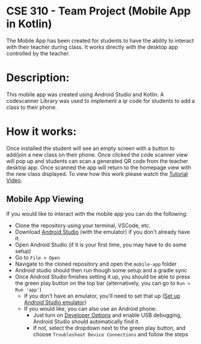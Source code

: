 # CSE 310 - Team Project (Mobile App in Kotlin)
The Mobile App has been created for students to have the ability to interact with their teacher during class. It works directly with the desktop app controlled by the teacher.

# Description:
This mobile app was created using Android Studio and Kotlin. A codescanner Library was used to implement a qr code for students to add a class to their phone.

# How it works:
Once installed the student will see an empty screen with a button to add/join a new class on their phone. Once clicked the code scanner view will pop up and students can scan a generated QR code from the teacher desktop app. Once scanned the app will return to the homepage view with the new class displayed. To view how this work please watch the
[Tutorial Video](../README.md).

## Mobile App Viewing
If you would like to interact with the mobile app you can do the following:
 - Clone the repository using your terminal, VSCode, etc.
 - Download [Android Studio](https://developer.android.com/studio/) (with the emulator) if you don't already have it.
 - Open Android Studio (if it is your first time, you may have to do some setup)
 - Go to `File > Open`
 - Navigate to the cloned repository and open the `mobile-app` folder
 - Android studio should then run though some setup and a gradle sync
 - Once Android Studio finishes setting it up, you should be able to press the green play button on the top bar (alternatively, you can go to `Run > Run 'app'`)
    - If you don't have an emulator, you'll need to set that up ([Set up Android Studio emulator](https://developer.android.com/studio/run/managing-avds#createavd))
    - If you would like, you can also use an Android phone:
        - Just turn on [Developer Options](https://www.howtogeek.com/129728/how-to-access-the-developer-options-menu-and-enable-usb-debugging-on-android-4.2/) and enable USB debugging, Android Studio should automatically find it.
        - If not, select the dropdown next to the green play button, and choose `Troubleshoot Device Connections` and follow the steps

